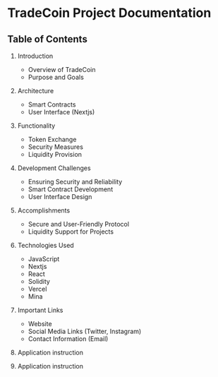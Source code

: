 # TradeCoin Project Documentation

## Table of Contents

1. Introduction

   - Overview of TradeCoin
   - Purpose and Goals

2. Architecture

   - Smart Contracts
   - User Interface (Nextjs)

3. Functionality

   - Token Exchange
   - Security Measures
   - Liquidity Provision

4. Development Challenges

   - Ensuring Security and Reliability
   - Smart Contract Development
   - User Interface Design

5. Accomplishments

   - Secure and User-Friendly Protocol
   - Liquidity Support for Projects

6. Technologies Used

   - JavaScript
   - Nextjs
   - React
   - Solidity
   - Vercel
   - Mina

7. Important Links
   - Website
   - Social Media Links (Twitter, Instagram)
   - Contact Information (Email)
   
8. Application instruction

9. Application instruction